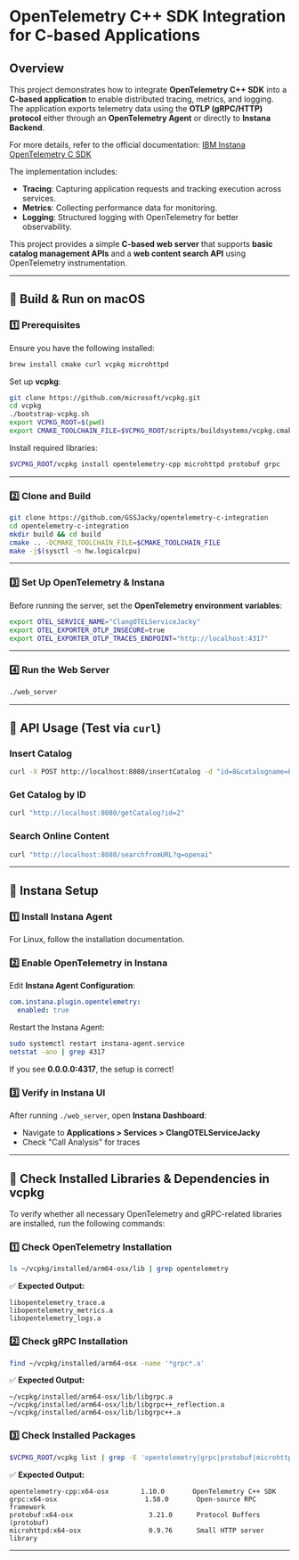 # OpenTelemetry C++ SDK Integration for C-based Applications

## **Overview**
This project demonstrates how to integrate **OpenTelemetry C++ SDK** into a **C-based application** to enable distributed tracing, metrics, and logging. The application exports telemetry data using the **OTLP (gRPC/HTTP) protocol** either through an **OpenTelemetry Agent** or directly to **Instana Backend**.

For more details, refer to the official documentation: [IBM Instana OpenTelemetry C SDK](https://www.ibm.com/docs/en/instana-observability/current?topic=sdks-c)

The implementation includes:
- **Tracing**: Capturing application requests and tracking execution across services.
- **Metrics**: Collecting performance data for monitoring.
- **Logging**: Structured logging with OpenTelemetry for better observability.

This project provides a simple **C-based web server** that supports **basic catalog management APIs** and a **web content search API** using OpenTelemetry instrumentation.

---

## **📌 Build & Run on macOS**

### **1️⃣ Prerequisites**
Ensure you have the following installed:

```bash
brew install cmake curl vcpkg microhttpd
```

Set up **vcpkg**:
```bash
git clone https://github.com/microsoft/vcpkg.git
cd vcpkg
./bootstrap-vcpkg.sh
export VCPKG_ROOT=$(pwd)
export CMAKE_TOOLCHAIN_FILE=$VCPKG_ROOT/scripts/buildsystems/vcpkg.cmake
```

Install required libraries:
```bash
$VCPKG_ROOT/vcpkg install opentelemetry-cpp microhttpd protobuf grpc
```

---

### **2️⃣ Clone and Build**

```bash
git clone https://github.com/GSSJacky/opentelemetry-c-integration
cd opentelemetry-c-integration
mkdir build && cd build
cmake .. -DCMAKE_TOOLCHAIN_FILE=$CMAKE_TOOLCHAIN_FILE
make -j$(sysctl -n hw.logicalcpu)
```

---

### **3️⃣ Set Up OpenTelemetry & Instana**

Before running the server, set the **OpenTelemetry environment variables**:
```bash
export OTEL_SERVICE_NAME="ClangOTELServiceJacky"
export OTEL_EXPORTER_OTLP_INSECURE=true
export OTEL_EXPORTER_OTLP_TRACES_ENDPOINT="http://localhost:4317"
```

---

### **4️⃣ Run the Web Server**
```bash
./web_server
```

---

## **📌 API Usage (Test via `curl`)**

### **Insert Catalog**
```bash
curl -X POST http://localhost:8080/insertCatalog -d "id=8&catalogname=Product8D"
```

### **Get Catalog by ID**
```bash
curl "http://localhost:8080/getCatalog?id=2"
```

### **Search Online Content**
```bash
curl "http://localhost:8080/searchfromURL?q=openai"
```

---

## **📌 Instana Setup**

### **1️⃣ Install Instana Agent**
For Linux, follow the installation documentation.

### **2️⃣ Enable OpenTelemetry in Instana**

Edit **Instana Agent Configuration**:
```yaml
com.instana.plugin.opentelemetry:
  enabled: true
```
Restart the Instana Agent:
```bash
sudo systemctl restart instana-agent.service
netstat -ano | grep 4317
```
If you see **0.0.0.0:4317**, the setup is correct!

### **3️⃣ Verify in Instana UI**
After running `./web_server`, open **Instana Dashboard**:
- Navigate to **Applications > Services > ClangOTELServiceJacky**
- Check "Call Analysis" for traces

---

## **📌 Check Installed Libraries & Dependencies in vcpkg**

To verify whether all necessary OpenTelemetry and gRPC-related libraries are installed, run the following commands:

### **1️⃣ Check OpenTelemetry Installation**
```bash
ls ~/vcpkg/installed/arm64-osx/lib | grep opentelemetry
```
✅ **Expected Output:**
```
libopentelemetry_trace.a
libopentelemetry_metrics.a
libopentelemetry_logs.a
```

### **2️⃣ Check gRPC Installation**
```bash
find ~/vcpkg/installed/arm64-osx -name '*grpc*.a'
```
✅ **Expected Output:**
```
~/vcpkg/installed/arm64-osx/lib/libgrpc.a
~/vcpkg/installed/arm64-osx/lib/libgrpc++_reflection.a
~/vcpkg/installed/arm64-osx/lib/libgrpc++.a
```

### **3️⃣ Check Installed Packages**
```bash
$VCPKG_ROOT/vcpkg list | grep -E 'opentelemetry|grpc|protobuf|microhttpd'
```
✅ **Expected Output:**
```
opentelemetry-cpp:x64-osx        1.10.0       OpenTelemetry C++ SDK
grpc:x64-osx                      1.58.0       Open-source RPC framework
protobuf:x64-osx                   3.21.0      Protocol Buffers (protobuf)
microhttpd:x64-osx                 0.9.76      Small HTTP server library
```

---
